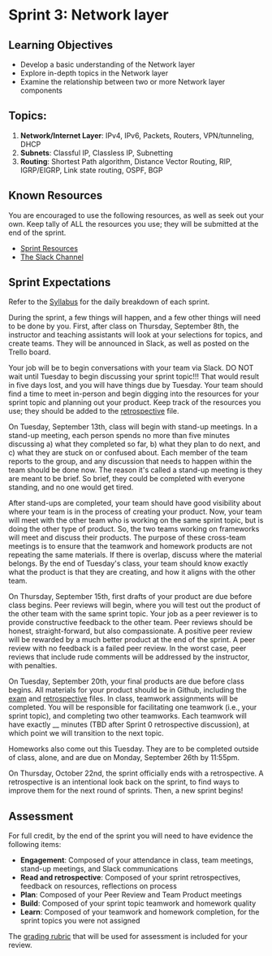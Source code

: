 # Sprint 3: Network layer

## Learning Objectives
- Develop a basic understanding of the Network layer
- Explore in-depth topics in the Network layer
- Examine the relationship between two or more Network layer components

## Topics:
1. **Network/Internet Layer**: IPv4, IPv6, Packets, Routers, VPN/tunneling,  DHCP
2. **Subnets**: Classful IP, Classless IP, Subnetting
3. **Routing**: Shortest Path algorithm, Distance Vector Routing, RIP, IGRP/EIGRP, Link state routing, OSPF, BGP

## Known Resources

You are encouraged to use the following resources, as well as seek out your own. Keep tally of ALL the resources you use; they will be submitted at the end of the sprint.

- [Sprint Resources](resources.md "Resources for this Sprint")
- [The Slack Channel](https://bereacs.slack.com/archives/C3RLWHHV4 "CSC 412 Slack Channel")


## Sprint Expectations

Refer to the [Syllabus](https://docs.google.com/document/d/1-YyupBHLcooYJ5Ew0uh4Iaa4U_PRmhoysCPhIsajMR4/edit#bookmark=id.pf3cftfn8tj4 "Syllabus") for the daily breakdown of each sprint.

During the sprint, a few things will happen, and a few other things will need to be done by you. First, after class on Thursday, September 8th, the instructor and teaching assistants will look at your selections for topics, and create teams. They will be announced in Slack, as well as posted on the Trello board.

Your job will be to begin conversations with your team via Slack. DO NOT wait until Tuesday to begin discussing your sprint topic!!! That would result in five days lost, and you will have things due by Tuesday. Your team should find a time to meet in-person and begin digging into the resources for your sprint topic and planning out your product. Keep track of the resources you use; they should be added to the [retrospective](retrospective.md "Retrospectives file") file.

On Tuesday, September 13th, class will begin with stand-up meetings. In a stand-up meeting, each person spends no more than five minutes discussing a) what they completed so far, b) what they plan to do next, and c) what they are stuck on or confused about. Each member of the team reports to the group, and any discussion that needs to happen within the team should be done now. The reason it's called a stand-up meeting is they are meant to be brief. So brief, they could be completed with everyone standing, and no one would get tired.

After stand-ups are completed, your team should have good visibility about where your team is in the process of creating your product. Now, your team will meet with the other team who is working on the same sprint topic, but is doing the other type of product. So, the two teams working on frameworks will meet and discuss their products. The purpose of these cross-team meetings is to ensure that the teamwork and homework products are not repeating the same materials. If there is overlap, discuss where the material belongs. By the end of Tuesday's class, your team should know exactly what the product is that they are creating, and how it aligns with the other team.

On Thursday, September 15th, first drafts of your product are due before class begins. Peer reviews will begin, where you will test out the product of the other team with the same sprint topic. Your job as a peer reviewer is to provide constructive feedback to the other team. Peer reviews should be honest, straight-forward, but also compassionate. A positive peer review will be rewarded by a much better product at the end of the sprint. A peer review with no feedback is a failed peer review.  In the worst case, peer reviews that include rude comments will be addressed by the instructor, with penalties.

On Tuesday, September 20th, your final products are due before class begins. All materials for your product should be in Github, including the [exam](exam.md "Final Exam Questions file") and [retrospective](retrospective.md "Retrospectives file") files. In class, teamwork assignments will be completed. You will be responsible for facilitating one teamwork (i.e., your sprint topic), and completing two other teamworks. Each teamwork will have exactly __ minutes (TBD after Sprint 0 retrospective discussion), at which point we will transition to the next topic.

Homeworks also come out this Tuesday. They are to be completed outside of class, alone, and are due on Monday, September 26th by 11:55pm.

On Thursday, October 22nd, the sprint officially ends with a retrospective. A retrospective is an intentional look back on the sprint, to find ways to improve them for the next round of sprints. Then, a new sprint begins!

## Assessment

For full credit, by the end of the sprint you will need to have evidence the following items:
- **Engagement**: Composed of your attendance in class, team meetings, stand-up meetings, and Slack communications
- **Read and retrospective**: Composed of your sprint retrospectives, feedback on resources, reflections on process
- **Plan**: Composed of your Peer Review and Team Product meetings
- **Build**: Composed of your sprint topic teamwork and homework quality
- **Learn**: Composed of your teamwork and homework completion, for the sprint topics you were not assigned

The [grading rubric](https://docs.google.com/document/d/1FfAv9stxBRcbP4zkIZ-Xk_SkXwxj-l731OCWSt87tjQ/edit?usp=sharing "Grading rubric") that will be used for assessment is included for your review.
